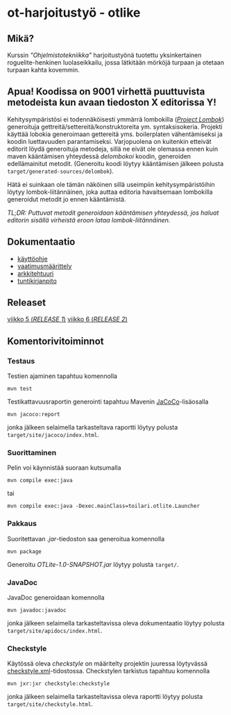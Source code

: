 # ot-harjoitustyö - otlike

## Mikä?
Kurssin *"Ohjelmistotekniikka"* harjoitustyönä tuotettu yksinkertainen roguelite-henkinen luolaseikkailu, jossa lätkitään mörköjä turpaan ja otetaan turpaan kahta kovemmin.

## Apua! Koodissa on 9001 virhettä puuttuvista metodeista kun avaan tiedoston X editorissa Y!
Kehitysympäristösi ei todennäköisesti ymmärrä lombokilla ([*Project Lombok*](https://projectlombok.org)) generoituja gettreitä/settereitä/konstruktoreita ym. syntaksisokeria. Projekti käyttää lobokia generoimaan gettereitä yms. boilerplaten vähentämiseksi ja koodin luettavuuden parantamiseksi. Varjopuolena on kuitenkin etteivät editorit löydä generoituja metodeja, sillä ne eivät ole olemassa ennen kuin maven kääntämisen yhteydessä *delombokoi* koodin, generoiden edellämainitut metodit. (Generoitu koodi löytyy kääntämisen jälkeen polusta `target/generated-sources/delombok`).

Hätä ei suinkaan ole tämän näköinen sillä useimpiin kehitysympäristöihin löytyy lombok-liitännäinen, joka auttaa editoria havaitsemaan lombokilla generoidut metodit jo ennen kääntämistä.

*TL;DR: Puttuvat metodit generoidaan kääntämisen yhteydessä, jos haluat editorin sisällä virheistä eroon lataa lombok-liitännäinen.*

## Dokumentaatio
- [käyttöohje](documentation/kayttoohje.md)
- [vaatimusmäärittely](documentation/vaatimusmaarittely.md)
- [arkkitehtuuri](documentation/arkkitehtuuri.md)
- [tuntikirjanpito](documentation/tuntikirjanpito.md)

## Releaset
[viikko 5 (_RELEASE 1_)](https://github.com/Kailari/ot-harjoitustyo/releases/tag/viikko5)
[viikko 6 (_RELEASE 2_)](https://github.com/Kailari/ot-harjoitustyo/releases/tag/viikko6)

## Komentorivitoiminnot
### Testaus
Testien ajaminen tapahtuu komennolla
```
mvn test
```

Testikattavuusraportin generointi tapahtuu Mavenin [JaCoCo](https://www.eclemma.org/jacoco/)-lisäosalla
```
mvn jacoco:report
```
jonka jälkeen selaimella tarkasteltava raportti löytyy polusta `target/site/jacoco/index.html`.

### Suorittaminen
Pelin voi käynnistää suoraan kutsumalla
```
mvn compile exec:java
```
tai
```
mvn compile exec:java -Dexec.mainClass=toilari.otlite.Launcher
```

### Pakkaus
Suoritettavan _.jar_-tiedoston saa generoitua komennolla
```
mvn package
```
Generoitu _OTLite-1.0-SNAPSHOT.jar_ löytyy polusta `target/`.

### JavaDoc
JavaDoc generoidaan komennolla
```
mvn javadoc:javadoc
```
jonka jälkeen selaimella tarkasteltavissa oleva dokumentaatio löytyy polusta `target/site/apidocs/index.html`.

### Checkstyle
Käytössä oleva _checkstyle_ on määritelty projektin juuressa löytyvässä [checkstyle.xml](checkstyle.xml)-tidostossa. Checkstylen tarkistus tapahtuu komennolla
```
mvn jxr:jxr checkstyle:checkstyle
```
jonka jälkeen selaimella tarkasteltavissa oleva raportti löytyy polusta `target/site/checkstyle.html`.
